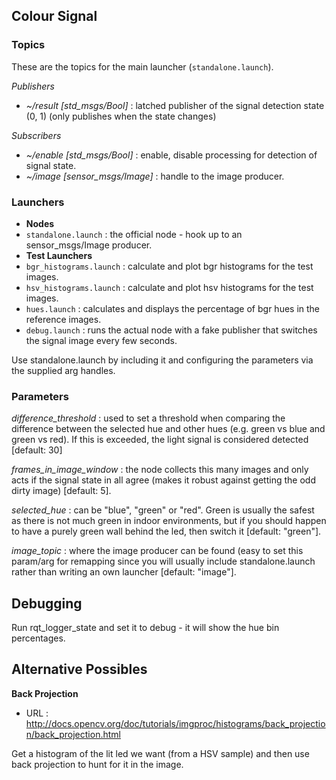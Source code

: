 ## Colour Signal

### Topics

These are the topics for the main launcher (`standalone.launch`).

*Publishers*

 * *~/result [std_msgs/Bool]* : latched publisher of the signal detection state (0, 1) (only publishes when the state changes)

*Subscribers*

 * *~/enable [std_msgs/Bool]* : enable, disable processing for detection of signal state.
 * *~/image [sensor_msgs/Image]* : handle to the image producer.

### Launchers

 * **Nodes**
  * `standalone.launch` : the official node - hook up to an sensor_msgs/Image producer. 
 * **Test Launchers** 
  * `bgr_histograms.launch` : calculate and plot bgr histograms for the test images.
  * `hsv_histograms.launch` : calculate and plot hsv histograms for the test images. 
  * `hues.launch` : calculates and displays the percentage of bgr hues in the reference images.
  * `debug.launch` : runs the actual node with a fake publisher that switches the signal image every few seconds.

Use standalone.launch by including it and configuring the parameters via the supplied arg handles.

### Parameters

*difference_threshold* : used to set a threshold when comparing the difference between the selected hue and other hues
(e.g. green vs blue and green vs red). If this is exceeded, the light signal is considered detected [default: 30]

*frames_in_image_window* : the node collects this many images and only acts if the signal state in all agree 
(makes it robust against getting the odd dirty image) [default: 5].

*selected_hue* : can be "blue", "green" or "red". Green is usually the safest as there is not much 
green in indoor environments, but if you should happen to have a purely green wall behind the led, then
switch it [default: "green"].

*image_topic* : where the image producer can be found (easy to set this param/arg for remapping since you will
usually include standalone.launch rather than writing an own launcher [default: "image"].

## Debugging

Run rqt_logger_state and set it to debug - it will show the hue bin percentages.

## Alternative Possibles

__Back Projection__

* URL : http://docs.opencv.org/doc/tutorials/imgproc/histograms/back_projection/back_projection.html

Get a histogram of the lit led we want (from a HSV sample) and then use back projection to hunt for it in the image.

